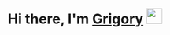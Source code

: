 <h1 align="center">Hi there, I'm <a href="https://github.com/Grigory-Shvetsov" target="_blank">Grigory</a> 
<img src="https://github.com/blackcater/blackcater/raw/main/images/Hi.gif" height="32"/></h1>

<!--
**Grigory-Shvetsov/Grigory-Shvetsov** is a ✨ _special_ ✨ repository because its `README.md` (this file) appears on your GitHub profile.

Here are some ideas to get you started:

- 🌱 I’m currently learning Bauman Moscow State Technical University
- 📫 How to reach me: https://vk.com/shvedulka
